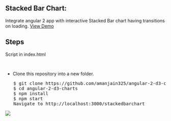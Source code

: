 <h2>Stacked Bar Chart:</h2>
Integrate angular 2 app with interactive Stacked Bar chart having transitions on loading.
<a target="_blank" href="https://embed.plnkr.co/NaDVxg/">View Demo</a>

<h2>Steps</h2>

<p>Script in index.html</p>
<pre>
<script src="https://cdnjs.cloudflare.com/ajax/libs/d3/3.5.6/d3.min.js" charset="utf-8"></script>
</pre>

<ul>
  <li>Clone this repository into a new folder.</li>
  </ul>
<pre>   $ git clone https://github.com/amanjain325/angular-2-d3-charts.git
   $ cd angular-2-d3-charts
   $ npm install
   $ npm start
   Navigate to http://localhost:3000/stackedbarchart</pre>
<img src="https://raw.githubusercontent.com/amanjain325/angular-2-d3-charts/master/src/assets/img/stacked-bar-chart-example.png">
